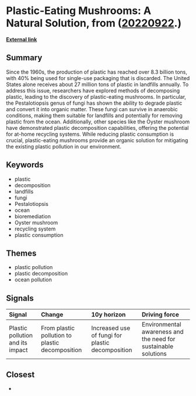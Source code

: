 # __Plastic-Eating Mushrooms: A Natural Solution__, from ([20220922](https://kghosh.substack.com/p/20220922).)

__[External link](https://www.colorado.edu/ecenter/2021/11/04/plastic-eating-mushrooms)__



## Summary

Since the 1960s, the production of plastic has reached over 8.3 billion tons, with 40% being used for single-use packaging that is discarded. The United States alone receives about 27 million tons of plastic in landfills annually. To address this issue, researchers have explored methods of decomposing plastic, leading to the discovery of plastic-eating mushrooms. In particular, the Pestalotiopsis genus of fungi has shown the ability to degrade plastic and convert it into organic matter. These fungi can survive in anaerobic conditions, making them suitable for landfills and potentially for removing plastic from the ocean. Additionally, other species like the Oyster mushroom have demonstrated plastic decomposition capabilities, offering the potential for at-home recycling systems. While reducing plastic consumption is crucial, plastic-eating mushrooms provide an organic solution for mitigating the existing plastic pollution in our environment.

## Keywords

* plastic
* decomposition
* landfills
* fungi
* Pestalotiopsis
* ocean
* bioremediation
* Oyster mushroom
* recycling system
* plastic consumption

## Themes

* plastic pollution
* plastic decomposition
* ocean pollution

## Signals

| Signal                           | Change                                          | 10y horizon                                      | Driving force                                                  |
|:---------------------------------|:------------------------------------------------|:-------------------------------------------------|:---------------------------------------------------------------|
| Plastic pollution and its impact | From plastic pollution to plastic decomposition | Increased use of fungi for plastic decomposition | Environmental awareness and the need for sustainable solutions |

## Closest

* 